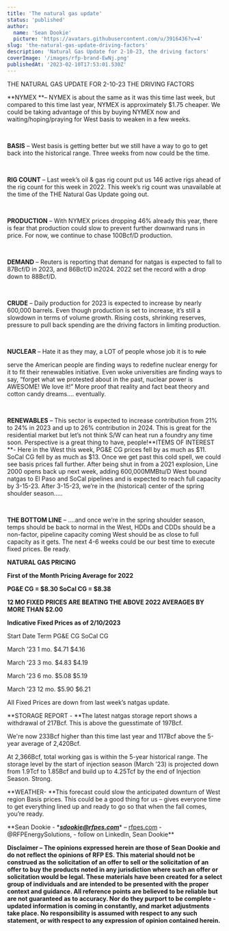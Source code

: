 ```yaml
---
title: 'The natural gas update'
status: 'published'
author:
  name: 'Sean Dookie'
  picture: 'https://avatars.githubusercontent.com/u/3916436?v=4'
slug: 'the-natural-gas-update-driving-factors'
description: 'Natural Gas Update for 2-10-23, the driving factors'
coverImage: '/images/rfp-brand-EwNj.png'
publishedAt: '2023-02-10T17:53:01.530Z'
---
```


THE NATURAL GAS UPDATE FOR 2-10-23 THE DRIVING FACTORS

\*\*NYMEX \*\*– NYMEX is about the same as it was this time last week, but compared to this time last year, NYMEX is approximately $1.75 cheaper. We could be taking advantage of this by buying NYMEX now and waiting/hoping/praying for West basis to weaken in a few weeks.<br>

<br>

**BASIS** – West basis is getting better but we still have a way to go to get back into the historical range. Three weeks from now could be the time.<br>

<br>

**RIG COUNT** – Last week’s oil & gas rig count put us 146 active rigs ahead of the rig count for this week in 2022. This week’s rig count was unavailable at the time of the THE Natural Gas Update going out.<br>

<br>

**PRODUCTION** – With NYMEX prices dropping 46% already this year, there is fear that production could slow to prevent further downward runs in price. For now, we continue to chase 100Bcf/D production.<br>

<br>

**DEMAND** – Reuters is reporting that demand for natgas is expected to fall to 87Bcf/D in 2023, and 86Bcf/D in2024. 2022 set the record with a drop down to 88Bcf/D.<br>

<br>

**CRUDE** – Daily production for 2023 is expected to increase by nearly 600,000 barrels. Even though production is set to increase, it’s still a slowdown in terms of volume growth. Rising costs, shrinking reserves, pressure to pull back spending are the driving factors in limiting production.<br>

<br>

**NUCLEAR** – Hate it as they may, a LOT of people whose job it is to <s>rule </s>

serve the American people are finding ways to redefine nuclear energy for it to fit their renewables initiative. Even woke universities are finding ways to say, “forget what we protested about in the past, nuclear power is AWESOME! We love it!” More proof that reality and fact beat theory and cotton candy dreams…. eventually.<br>

<br>

**RENEWABLES** – This sector is expected to increase contribution from 21% to 24% in 2023 and up to 26% contribution in 2024. This is great for the residential market but let’s not think S/W can heat run a foundry any time soon. Perspective is a great thing to have, people!\*\*ITEMS OF INTEREST \*\*- Here in the West this week, PG&E CG prices fell by as much as $11. SoCal CG fell by as much as $13. Once we get past this cold spell, we could see basis prices fall further. After being shut in from a 2021 explosion, Line 2000 opens back up next week, adding 600,000MMBtu/D West bound natgas to El Paso and SoCal pipelines and is expected to reach full capacity by 3-15-23. After 3-15-23, we’re in the (historical) center of the spring shoulder season…..<br>

<br>

**THE BOTTOM LINE** – ….and once we’re in the spring shoulder season, temps should be back to normal in the West, HDDs and CDDs should be a non-factor, pipeline capacity coming West should be as close to full capacity as it gets. The next 4-6 weeks could be our best time to execute fixed prices. Be ready.<br>

**NATURAL GAS PRICING**<br>

**First of the Month Pricing Average for 2022**<br>

**PG&E CG = $8.30 SoCal CG = $8.38**<br>

**12 MO FIXED PRICES ARE BEATING THE ABOVE 2022 AVERAGES BY MORE THAN $2.00**

**Indicative Fixed Prices as of 2/10/2023**<br>

Start Date Term PG&E CG SoCal CG

March ’23 1 mo. $4.71 $4.16<br>

March ’23 3 mo. $4.83 $4.19<br>

March ’23 6 mo. $5.08 $5.19<br>

March ’23 12 mo. $5.90 $6.21

All Fixed Prices are down from last week’s natgas update.

**STORAGE REPORT - **The latest natgas storage report shows a withdrawal of 217Bcf. This is above the guesstimate of 197Bcf.

We're now 233Bcf higher than this time last year and 117Bcf above the 5-year average of 2,420Bcf.

At 2,366Bcf, total working gas is within the 5-year historical range. The storage level by the start of injection season (March ’23) is projected down from 1.9Tcf to 1.85Bcf and build up to 4.25Tcf by the end of Injection Season. Strong.

**WEATHER- **This forecast could slow the anticipated downturn of West region Basis prices. This could be a good thing for us – gives everyone time to get everything lined up and ready to go so that when the fall comes, you’re ready.

\*\*Sean Dookie - \*[***sdookie@rfpes.com***](mailto:sdookie@rfpes.com)\* – [rfpes.com](http://rfpes.com) \- @RFPEnergySolutions, - follow on LinkedIn, Sean Dookie\*\*<br>

**Disclaimer – The opinions expressed herein are those of Sean Dookie and do not reflect the opinions of RFP ES. This material should not be construed as the solicitation of an offer to sell or the solicitation of an offer to buy the products noted in any jurisdiction where such an offer or solicitation would be legal. These materials have been created for a select group of individuals and are intended to be presented with the proper context and guidance. All reference points are believed to be reliable but are not guaranteed as to accuracy. Nor do they purport to be complete - updated information is coming in constantly, and market adjustments take place. No responsibility is assumed with respect to any such statement, or with respect to any expression of opinion contained herein.**

